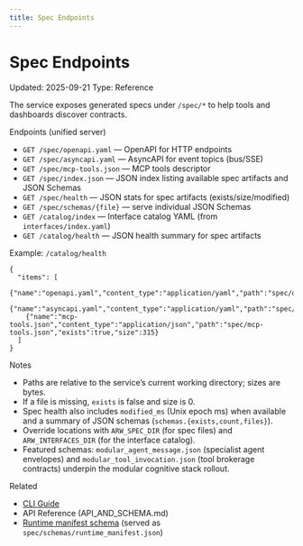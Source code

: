 ```yaml
---
title: Spec Endpoints
---
```


# Spec Endpoints
Updated: 2025-09-21
Type: Reference

The service exposes generated specs under `/spec/*` to help tools and dashboards discover contracts.

Endpoints (unified server)
- `GET /spec/openapi.yaml` — OpenAPI for HTTP endpoints
- `GET /spec/asyncapi.yaml` — AsyncAPI for event topics (bus/SSE)
- `GET /spec/mcp-tools.json` — MCP tools descriptor
- `GET /spec/index.json` — JSON index listing available spec artifacts and JSON Schemas
- `GET /spec/health` — JSON stats for spec artifacts (exists/size/modified)
- `GET /spec/schemas/{file}` — serve individual JSON Schemas
- `GET /catalog/index` — Interface catalog YAML (from `interfaces/index.yaml`)
- `GET /catalog/health` — JSON health summary for spec artifacts

Example: `/catalog/health`
```
{
  "items": [
    {"name":"openapi.yaml","content_type":"application/yaml","path":"spec/openapi.yaml","exists":true,"size":51762},
    {"name":"asyncapi.yaml","content_type":"application/yaml","path":"spec/asyncapi.yaml","exists":true,"size":7932},
    {"name":"mcp-tools.json","content_type":"application/json","path":"spec/mcp-tools.json","exists":true,"size":315}
  ]
}
```

Notes
- Paths are relative to the service’s current working directory; sizes are bytes.
- If a file is missing, `exists` is false and size is 0.
- Spec health also includes `modified_ms` (Unix epoch ms) when available and a summary of JSON schemas (`schemas.{exists,count,files}`).
- Override locations with `ARW_SPEC_DIR` (for spec files) and `ARW_INTERFACES_DIR` (for the interface catalog).
- Featured schemas: `modular_agent_message.json` (specialist agent envelopes) and `modular_tool_invocation.json` (tool brokerage contracts) underpin the modular cognitive stack rollout.

Related
- [CLI Guide](../guide/cli.md)
- API Reference (API_AND_SCHEMA.md)
- [Runtime manifest schema](../architecture/managed_runtime_supervisor.md#current-implementation-snapshot) (served as `spec/schemas/runtime_manifest.json`)
